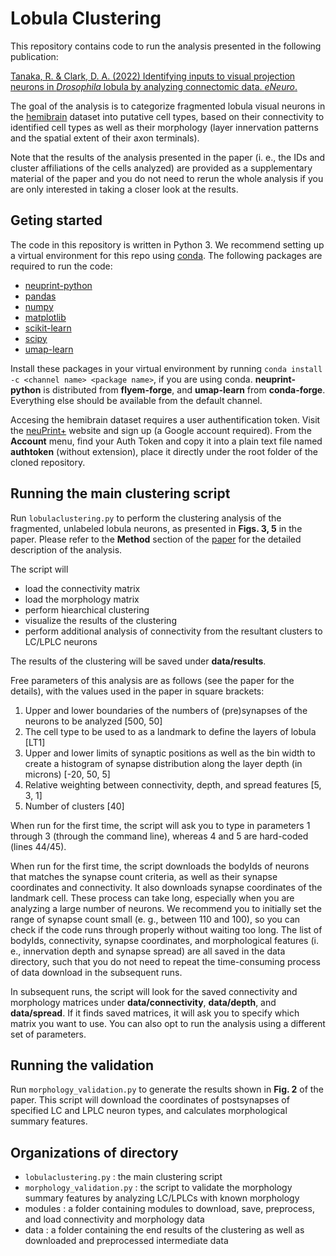 # Lobula Clustering

This repository contains code to run the analysis presented in the following publication:

[Tanaka, R. & Clark, D. A. (2022) Identifying inputs to visual projection neurons in *Drosophila* lobula by analyzing connectomic data. *eNeuro*.](https://www.eneuro.org/content/9/2/ENEURO.0053-22.2022)

The goal of the analysis is to categorize fragmented lobula visual neurons in the [hemibrain](https://www.janelia.org/project-team/flyem/hemibrain) dataset into putative cell types, based on their connectivity to identified cell types as well as their morphology (layer innervation patterns and the spatial extent of their axon terminals).

Note that the results of the analysis presented in the paper (i. e., the IDs and cluster affiliations of the cells analyzed) are provided as a supplementary material of the paper and you do not need to rerun the whole analysis if you are only interested in taking a closer look at the results.

## Geting started

The code in this repository is written in Python 3. We recommend setting up a virtual environment for this repo using [conda](https://docs.conda.io/en/latest/).
The following packages are required to run the code:

- [neuprint-python](https://github.com/connectome-neuprint/neuprint-python)
- [pandas](https://pandas.pydata.org/)
- [numpy](https://numpy.org/)
- [matplotlib](https://matplotlib.org/)
- [scikit-learn](https://scikit-learn.org/stable/index.html)
- [scipy](https://scipy.org/)
- [umap-learn](https://umap-learn.readthedocs.io/en/latest/)

Install these packages in your virtual environment by running ```conda install -c <channel name> <package name>```, if you are using conda. **neuprint-python** is distributed from **flyem-forge**, and **umap-learn** from **conda-forge**. Everything else should be available from the default channel.

Accesing the hemibrain dataset requires a user authentification token. Visit the [neuPrint+](https://neuprint.janelia.org/) website and sign up (a Google account required). From the **Account** menu, find your Auth Token and copy it into a plain text file named **authtoken** (without extension), place it directly under the root folder of the cloned repository.

## Running the main clustering script

Run ```lobulaclustering.py``` to perform the clustering analysis of the fragmented, unlabeled lobula neurons, as presented in **Figs. 3, 5** in the paper. Please refer to the **Method** section of the [paper](https://www.biorxiv.org/content/10.1101/2022.02.02.478876v1) for the detailed description of the analysis.

The script will
- load the connectivity matrix
- load the morphology matrix
- perform hiearchical clustering
- visualize the results of the clustering
- perform additional analysis of connectivity from the resultant clusters to LC/LPLC neurons

The results of the clustering will be saved under **data/results**.

Free parameters of this analysis are as follows (see the paper for the details), with the values used in the paper in square brackets:
1. Upper and lower boundaries of the numbers of (pre)synapses of the neurons to be analyzed [500, 50]
2. The cell type to be used to as a landmark to define the layers of lobula [LT1]
3. Upper and lower limits of synaptic positions as well as the bin width to create a histogram of synapse distribution along the layer depth (in microns) [-20, 50, 5]
4. Relative weighting between connectivity, depth, and spread features [5, 3, 1]
5. Number of clusters [40]

When run for the first time, the script will ask you to type in parameters 1 through 3 (through the command line), whereas 4 and 5 are hard-coded (lines 44/45).

When run for the first time, the script downloads the bodyIds of neurons that matches the synapse count criteria, as well as their synapse coordinates and connectivity. It also downloads synapse coordinates of the landmark cell. These process can take long, especially when you are analyzing a large number of neurons. We recommend you to initially set the range of synapse count small (e. g., between 110 and 100), so you can check if the code runs through properly without waiting too long. The list of bodyIds, connectivity, synapse coordinates, and morphological features (i. e., innervation depth and synapse spread) are all saved in the data directory, such that you do not need to repeat the time-consuming process of data download in the subsequent runs.

In subsequent runs, the script will look for the saved connectivity and morphology matrices under **data/connectivity**,  **data/depth**, and **data/spread**. If it finds saved matrices, it will ask you to specify which matrix you want to use. You can also opt to run the analysis using a different set of parameters.


## Running the validation

Run ```morphology_validation.py``` to generate the results shown in **Fig. 2** of the paper.
This script will download the coordinates of postsynapses of specified LC and LPLC neuron types, and calculates morphological summary features.


## Organizations of directory

- ```lobulaclustering.py``` : the main clustering script
- ```morphology_validation.py``` : the script to validate the morphology summary features by analyzing LC/LPLCs with known morphology
- modules : a folder containing modules to download, save, preprocess, and load connectivity and morphology data
- data : a folder containing the end results of the clustering as well as downloaded and preprocessed intermediate data
